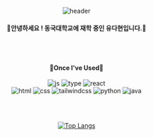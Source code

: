 <div align=center>
  
![header](https://capsule-render.vercel.app/api?&type=waving&color=fb958b&height=200&section=header&text=Hi,%20there!&fontSize=60&animation=fadeIn&fontColor=FFFAFA&fontAlign=70&fontAlignY=25&rotate=8)
#### :herb:안녕하세요 ! 동국대학교에 재학 중인 유다현입니다.:herb:

<br/>
<br/>

#### 📌Once I've Used📌 

![js](https://img.shields.io/badge/JavaScript-F7DF1E?style=for-the-badge&logo=JavaScript&logoColor=white)
![type](https://img.shields.io/badge/TypeScript-007ACC?style=for-the-badge&logo=typescript&logoColor=white)
![react](https://img.shields.io/badge/React-20232A?style=for-the-badge&logo=react&logoColor=61DAFB)
<br/>
![html](https://img.shields.io/badge/HTML5-E34F26?style=for-the-badge&logo=html5&logoColor=white)
![css](https://img.shields.io/badge/CSS-239120?&style=for-the-badge&logo=css3&logoColor=white)
![tailwindcss](https://img.shields.io/badge/Tailwind_CSS-38B2AC?style=for-the-badge&logo=tailwind-css&logoColor=white)
![python](https://img.shields.io/badge/Python-14354C?style=for-the-badge&logo=python&logoColor=white)
![java](https://img.shields.io/badge/Java-ED8B00?style=for-the-badge&logo=openjdk&logoColor=white)

<br/>
<br/>


[![Top Langs](https://github-readme-stats.vercel.app/api/top-langs/?username=Dahyeonni&layout=donut)](https://github.com/anuraghazra/github-readme-stats)


</div>

